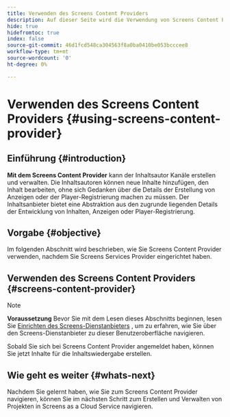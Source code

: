 ```yaml
---
title: Verwenden des Screens Content Providers
description: Auf dieser Seite wird die Verwendung von Screens Content Provider beschrieben.
hide: true
hidefromtoc: true
index: false
source-git-commit: 46d1fcd548ca304563f8a0ba0410be053bcccee8
workflow-type: tm+mt
source-wordcount: '0'
ht-degree: 0%

---
```



# Verwenden des Screens Content Providers {#using-screens-content-provider}

## Einführung {#introduction}

**Mit dem Screens Content Provider** kann der Inhaltsautor Kanäle erstellen und verwalten. Die Inhaltsautoren können neue Inhalte hinzufügen, den Inhalt bearbeiten, ohne sich Gedanken über die Details der Erstellung von Anzeigen oder der Player-Registrierung machen zu müssen. Der Inhaltsanbieter bietet eine Abstraktion aus den zugrunde liegenden Details der Entwicklung von Inhalten, Anzeigen oder Player-Registrierung.

## Vorgabe {#objective}

Im folgenden Abschnitt wird beschrieben, wie Sie Screens Content Provider verwenden, nachdem Sie Screens Services Provider eingerichtet haben.

## Verwenden des Screens Content Providers {#screens-content-provider}

>[!NOTE]
>**Voraussetzung**
>Bevor Sie mit dem Lesen dieses Abschnitts beginnen, lesen Sie [Einrichten des Screens-Dienstanbieters](/help/screens-cloud/setting-up-project/setting-up-screens-services-provider.md) , um zu erfahren, wie Sie über den Screens-Dienstanbieter zu dieser Benutzeroberfläche navigieren.

Sobald Sie sich bei Screens Content Provider angemeldet haben, können Sie jetzt Inhalte für die Inhaltswiedergabe erstellen.

## Wie geht es weiter {#whats-next}

Nachdem Sie gelernt haben, wie Sie zum Screens Content Provider navigieren, können Sie im nächsten Schritt zum Erstellen und Verwalten von Projekten in Screens as a Cloud Service navigieren.

